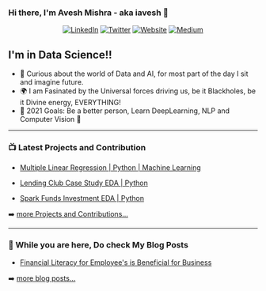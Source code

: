 ### Hi there, I'm Avesh Mishra - aka iavesh 👋


<p align="center">
  <a href="https://www.linkedin.com/in/avesh-mishra-47a016169/"><img src="https://img.shields.io/badge/LinkedIn-Avesh Mishra-blue?style=flat-square&logo=linkedin" alt="LinkedIn" href="https://www.linkedin.com/in/avesh-mishra-47a016169/"></a>
  <a href="https://twitter.com/iaveshh/"><img src="https://img.shields.io/twitter/follow/iaveshh?style=flat-square&logo=twitter" alt="Twitter" href="https://twitter.com/iaveshh/"></a>
  <a href="https://iavesh.cloud"><img src="https://img.shields.io/badge/Website-iavesh.cloud-red?style=flat-square" alt="Website" href="https://iavesh.cloud"></a>
  <a href="https://medium.com/@aveshmishra97"><img src="https://img.shields.io/badge/Medium-Avesh Mishra-green?style=flat-square&logo=medium" alt="Medium" href="https://medium.com/@aveshmishra97"></a>
  </br>
</p>



## I'm in Data Science!!

- 🔭 Curious about the world of Data and AI, for most part of the day I sit and imagine future.
- 🌍 I am Fasinated by the Universal forces driving us, be it Blackholes, be it Divine energy, EVERYTHING!
- 🥅 2021 Goals: Be a better person, Learn DeepLearning, NLP and Computer Vision 🤖

---

### 📺 Latest Projects and Contribution

<!-- PROJECT:START -->
- [Multiple Linear Regression | Python | Machine Learning](https://github.com/iAveshh/IIIT-Bangalore-ML-AI-Course-work/tree/main/3.%20Bike%20Sharing%20MLR%20Assignment)
<!-- PROJECT:END -->

<!-- PROJECT:START -->
- [Lending Club Case Study EDA | Python](https://github.com/iAveshh/IIIT-Bangalore-ML-AI-Course-work/tree/main/2.%20Lending%20Club%20Case%20study)
<!-- PROJECT:END -->

<!-- PROJECT:START -->
- [Spark Funds Investment EDA | Python](https://github.com/iAveshh/IIIT-Bangalore-ML-AI-Course-work/tree/main/1.%20Investment%20Assignment)
<!-- PROJECT:END -->

➡️ [more Projects and Contributions...](https://iavesh.cloud/)

---

### 📕 While you are here, Do check My Blog Posts

<!-- BLOG-POST-LIST:START -->
- [Financial Literacy for Employee's is Beneficial for Business](https://medium.com/@aveshmishra97/providing-financial-literacy-for-employees-is-good-for-business-382957f7c29a)
<!-- BLOG-POST-LIST:END -->

➡️ [more blog posts...](https://iavesh.cloud/)



[website]: https://iavesh.cloud
[twitter]: https://twitter.com/iaveshh
[instagram]: https://instagram.com/iaveshh
[linkedin]: https://www.linkedin.com/in/avesh-mishra-47a016169/
[Gmail]: mailto:aveshmishra97@gmail.com
